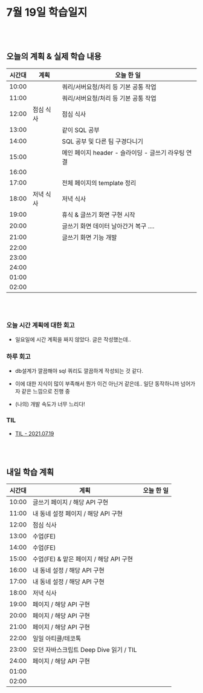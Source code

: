 # 7월 19일 학습일지

<br/>
<br/>

## 오늘의 계획 & 실제 학습 내용

| 시간대 | 계획      | 오늘 한 일                                         |
| ------ | --------- | -------------------------------------------------- |
| 10:00  |           | 쿼리/서버요청/처리 등 기본 공통 작업               |
| 11:00  |           | 쿼리/서버요청/처리 등 기본 공통 작업               |
| 12:00  | 점심 식사 | 점심 식사                                          |
| 13:00  |           | 같이 SQL 공부                                      |
| 14:00  |           | SQL 공부 및 다른 팀 구경다니기                     |
| 15:00  |           | 메인 페이지 header - 슬라이딩 - 글쓰기 라우팅 연결 |
| 16:00  |           |                                                    |
| 17:00  |           | 전체 페이지의 template 정리                        |
| 18:00  | 저녁 식사 | 저녁 식사                                          |
| 19:00  |           | 휴식 & 글쓰기 화면 구현 시작                       |
| 20:00  |           | 글쓰기 화면 데이터 날아간거 복구 ....              |
| 21:00  |           | 글쓰기 화면 기능 개발                              |
| 22:00  |           |                                                    |
| 23:00  |           |                                                    |
| 24:00  |           |                                                    |
| 01:00  |           |                                                    |
| 02:00  |           |                                                    |

<br/>
<br/>

### 오늘 시간 계획에 대한 회고

- 일요일에 시간 계획을 짜지 않았다. 글은 작성했는데..

### 하루 회고

- db설계가 깔끔해야 sql 쿼리도 깔끔하게 작성되는 것 같다.

- 이에 대한 지식이 많이 부족해서 뭔가 이건 아닌거 같은데.. 일단 동작하니까 넘어가자 같은 느낌으로 진행 중

- (나의) 개발 속도가 너무 느리다!

### TIL

- [TIL - 2021.07.19](https://velog.io/@jjuny546/TIL-2021.07.19)

<br/>
<br/>

## 내일 학습 계획

| 시간대 | 계획                                   | 오늘 한 일 |
| ------ | -------------------------------------- | ---------- |
| 10:00  | 글쓰기 페이지 / 해당 API 구현          |            |
| 11:00  | 내 동네 설정 페이지 / 해당 API 구현    |            |
| 12:00  | 점심 식사                              |            |
| 13:00  | 수업(FE)                               |            |
| 14:00  | 수업(FE)                               |            |
| 15:00  | 수업(FE) & 맡은 페이지 / 해당 API 구현 |            |
| 16:00  | 내 동네 설정 / 해당 API 구현           |            |
| 17:00  | 내 동네 설정 / 해당 API 구현           |            |
| 18:00  | 저녁 식사                              |            |
| 19:00  | 페이지 / 해당 API 구현                 |            |
| 20:00  | 페이지 / 해당 API 구현                 |            |
| 21:00  | 페이지 / 해당 API 구현                 |            |
| 22:00  | 일일 아티클/테코톡                     |            |
| 23:00  | 모던 자바스크립트 Deep Dive 읽기 / TIL |            |
| 24:00  | 페이지 / 해당 API 구현                 |            |
| 01:00  |                                        |            |
| 02:00  |                                        |            |
